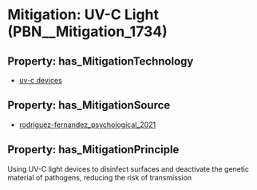 # Mitigation: __UV-C Light__ (PBN__Mitigation_1734)

## Property: has_MitigationTechnology

* [uv-c devices](../Technology/PBN__Technology_3746)

## Property: has_MitigationSource

* [rodriguez-fernandez_psychological_2021](../Article/PBN__Article_126)

## Property: has_MitigationPrinciple

Using UV-C light devices to disinfect surfaces and deactivate the genetic material of pathogens, reducing the risk of transmission

